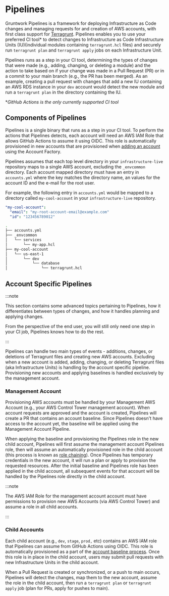# Pipelines

Gruntwork Pipelines is a framework for deploying Infrastructure as Code changes and managing requests for and creation of AWS accounts, with first class support for [Terragrunt](https://terragrunt.gruntwork.io/). Pipelines enables you to use your preferred CI tool* to detect changes to Infrastructure as Code Infrastructure Units (IU)(individual modules containing `terragrunt.hcl` files) and securely run `terragrunt plan` and `terragrunt apply` jobs on each Infrastructure Unit.

Pipelines runs as a step in your CI tool, determining the types of changes that were made (e.g., adding, changing, or deleting a module) and the action to take based on if your change was made in a Pull Request (PR) or in a commit to your main branch (e.g., the PR has been merged). As an example, creating a pull request with changes that add a new IU containing an AWS RDS instance in your `dev` account would detect the new module and run a `terragrunt plan` in the directory containing the IU.

*_GitHub Actions is the only currently supported CI tool_

## Components of Pipelines

Pipelines is a single binary that runs as a step in your CI tool. To perform the actions that Pipelines detects, each account will need an AWS IAM Role that allows GitHub Actions to assume it using OIDC. This role is automatically provisioned in new accounts that are provisioned when [adding an account](../accounts/add-account.md) using the Account Factory.

Pipelines assumes that each top level directory in your `infrastructure-live` repository maps to a single AWS account, excluding the `_envcommon` directory. Each account mapped directory must have an entry in `accounts.yml` where the key matches the directory name, an values for the account ID and the e-mail for the root user.

For example, the following entry in `accounts.yml` would be mapped to a directory called `my-cool-account` in your `infrastructure-live` repository.

```yml title=accounts.yml
"my-cool-account":
  "email": "my-root-account-email@example.com"
  "id": "123456789012"
```

```bash title="Infrastructure Live"
.
├── accounts.yml
├── _envcommon
│   └── services
│       └── my-app.hcl
├── my-cool-account
│   └── us-east-1
│       └── dev
│           └── database
│               └── terragrunt.hcl
```

## Account Specific Pipelines

:::note

This section contains some advanced topics pertaining to Pipelines, how it differentiates between types of changes, and how it handles planning and applying changes.

From the perspective of the end user, you will still only need one step in your CI job, Pipelines knows how to do the rest.

:::

Pipelines can handle two main types of events - additions, changes, or deletions of Terragrunt files and creating new AWS accounts. Excluding when a new account is added, adding, changing, or deleting Terragrunt files (aka Infrastructure Units) is handling by the account specific pipeline. Provisioning new accounts and applying baselines is handled exclusively by the management account.

### Management Account

Provisioning AWS accounts must be handled by your Management AWS Account (e.g., your AWS Control Tower management account). When account requests are approved and the account is created, Pipelines will create a PR that contains an account baseline. Since Pipelines doesn't have access to the account yet, the baseline will be applied using the Management Account Pipeline.

When applying the baseline and provisioning the Pipelines role in the new child account, Pipelines will first assume the management account Pipelines role, then will assume an automatically provisioned role in the child account (this process is known as [role chaining](https://docs.aws.amazon.com/IAM/latest/UserGuide/id_roles_terms-and-concepts.html)). Once Pipelines has temporary credentials in the new account, it will run a plan or apply to provision the requested resources. After the initial baseline and Pipelines role has been applied in the child account, all subsequent events for that account will be handled by the Pipelines role directly in the child account.

:::note

The AWS IAM Role for the management account account must have permissions to provision new AWS Accounts (via AWS Control Tower) and assume a role in all child accounts.

:::

### Child Accounts

Each child account (e.g., `dev`, `stage`, `prod,` etc) contains an AWS IAM role that Pipelines can assume from GitHub Actions using OIDC. This role is automatically provisioned as a part of the [account baseline process](../accounts/add-account#4-review-and-merge-the-account-baseline-pr). Once this role is in place in the child account, users may submit pull requests with new Infrastructure Units in the child account.

When a Pull Request is created or synchronized, or a push to main occurs, Pipelines will detect the changes, map them to the new account, assume the role in the child account, then run a `terragrunt plan` or `terragrunt apply` job (plan for PRs, apply for pushes to main).
